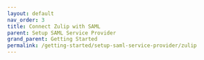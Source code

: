 ```yaml
---
layout: default
nav_order: 3
title: Connect Zulip with SAML
parent: Setup SAML Service Provider
grand_parent: Getting Started
permalink: /getting-started/setup-saml-service-provider/zulip
---
```

